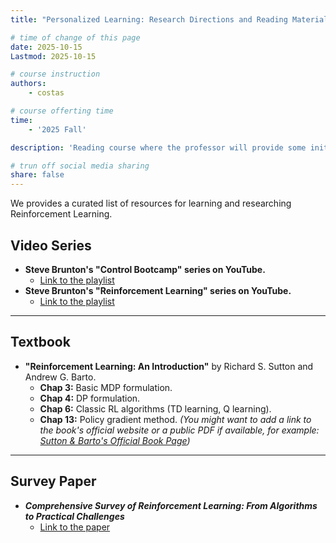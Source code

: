 ```yaml
---
title: "Personalized Learning: Research Directions and Reading Material"

# time of change of this page
date: 2025-10-15
Lastmod: 2025-10-15

# course instruction
authors: 
    - costas

# course offerting time
time: 
    - '2025 Fall'

description: 'Reading course where the professor will provide some initial material and students will choose which topics to develop further according to their interests. Students will present each week several papers.'

# trun off social media sharing
share: false 
---
```


We provides a curated list of resources for learning and researching Reinforcement Learning.

## Video Series

* **Steve Brunton's "Control Bootcamp" series on YouTube.**
    * [Link to the playlist](https://www.youtube.com/watch?v=Pi7l8mMjYVE&list=PLMrJAkhIeNNR20Mz-VpzgfQs5zrYi085m)
* **Steve Brunton's "Reinforcement Learning" series on YouTube.**
    * [Link to the playlist](https://www.youtube.com/watch?v=0MNVhXEX9to&list=PLMrJAkhIeNNQe1JXNvaFvURxGY4gE9k74)

---

## Textbook

* **"Reinforcement Learning: An Introduction"** by Richard S. Sutton and Andrew G. Barto.
    * **Chap 3:** Basic MDP formulation.
    * **Chap 4:** DP formulation.
    * **Chap 6:** Classic RL algorithms (TD learning, Q learning).
    * **Chap 13:** Policy gradient method.
    *(You might want to add a link to the book's official website or a public PDF if available, for example: [Sutton & Barto's Official Book Page](http://incompleteideas.net/book/the-book-2nd.html))*

---

## Survey Paper

* ***Comprehensive Survey of Reinforcement Learning: From Algorithms to Practical Challenges***
    * [Link to the paper](https://arxiv.org/pdf/2411.18892)


  

<!-- More introduction goes here -->
<!-- Support HTML -->

<!--more-->
